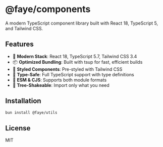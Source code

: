 # @faye/components

A modern TypeScript component library built with React 18, TypeScript 5, and Tailwind CSS.

## Features

- 🚀 **Modern Stack**: React 18, TypeScript 5.7, Tailwind CSS 3.4
- 📦 **Optimized Bundling**: Built with tsup for fast, efficient builds
- 🎨 **Styled Components**: Pre-styled with Tailwind CSS
- 📘 **Type-Safe**: Full TypeScript support with type definitions
- 🔄 **ESM & CJS**: Supports both module formats
- 🌲 **Tree-Shakeable**: Import only what you need

## Installation

```bash
bun install @faye/utils
```

## License

MIT

